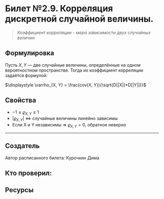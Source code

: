 # Билет №2.9. Корреляция дискретной случайной величины.

> *Коэффициент корреляции - мера зависимости двух случайных величин*

## Формулировка

Пусть $\displaystyle X,Y$ — две случайные величины, определённые на одном вероятностном пространстве. Тогда их коэффициент корреляции задаётся формулой:

$\displaystyle \varrho_{X, Y} = \frac{cov(X, Y)}{\sqrt{D[|X|]*D[|Y|]}}$

## Свойства

- $-1 \leqslant \varrho_{X, Y} \leqslant 1$
- $|\varrho_{X, Y}|$ <=> случайные величины линейно зависимы
- Если X и Y независимы => $\varrho_{X, Y} = 0$, обратное неверно

---
## Создатель

Автор расписанного билета: Курочкин Дима

Кто проверил:
- 

## Ресурсы
